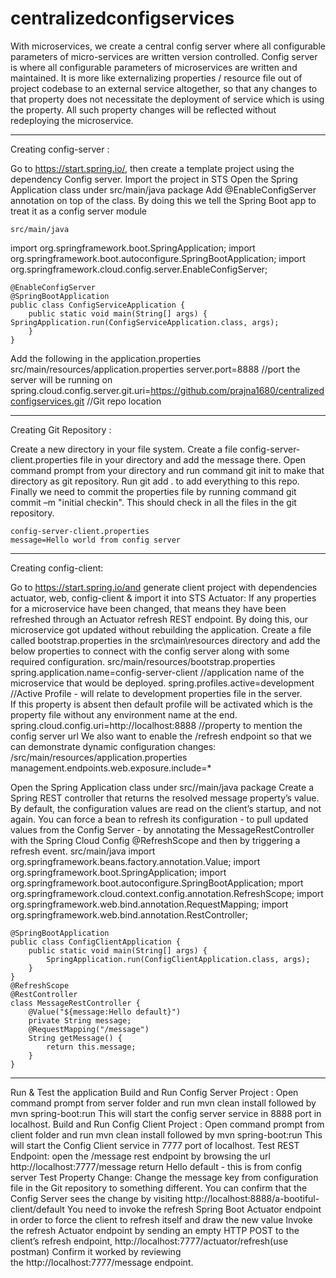 # centralizedconfigservices

With microservices, we create a central config server where all configurable parameters of micro-services are written version controlled. Config server is where all configurable parameters of microservices are written and maintained. It is more like externalizing properties / resource file out of project codebase to an external service altogether, so that any changes to that property does not necessitate the deployment of service which is using the property. All such property changes will be reflected without redeploying the microservice.

------------------------------------------------------------------------------------------------------------------------------
Creating config-server :

Go to https://start.spring.io/, then create a template project using the dependency Config server.
Import the project in STS 
Open the Spring Application class under src/main/java package 
Add @EnableConfigServer annotation on top of the class. By doing this we tell the Spring Boot app to treat it as a config server module	

	src/main/java

import org.springframework.boot.SpringApplication;
	import org.springframework.boot.autoconfigure.SpringBootApplication;
	import org.springframework.cloud.config.server.EnableConfigServer;
	
	@EnableConfigServer
	@SpringBootApplication
	public class ConfigServiceApplication {
	    public static void main(String[] args) {        							SpringApplication.run(ConfigServiceApplication.class, args);
	    }
	}

Add the following in the application.properties 
src/main/resources/application.properties
server.port=8888 //port the server will be running on
spring.cloud.config.server.git.uri=https://github.com/prajna1680/centralizedconfigservices.git //Git repo location 

-----------------------------------------------------------------------------------------------------------------------------------
Creating Git Repository :

Create a new directory in your file system.
Create a file config-server-client.properties file in your directory and add the message there.
Open command prompt from your directory and run command git init to make that directory as git repository.
Run git add . to add everything to this repo.
Finally we need to commit the properties file by running command git commit –m "initial checkin". This should check in all the files in the git repository.

	config-server-client.properties
	message=Hello world from config server

-----------------------------------------------------------------------------------------------------------------------------------
Creating config-client:

Go to https://start.spring.io/and generate client project with dependencies actuator, web, config-client & import it into STS
Actuator: If any properties for a microservice have been changed, that means they have been refreshed through an Actuator refresh REST endpoint. By doing this, our microservice got updated without rebuilding the application.
Create a file called bootstrap.properties in the src\main\resources directory and add the below properties to connect with the config server along with some required configuration.
src/main/resources/bootstrap.properties
spring.application.name=config-server-client //application name of the microservice that would be deployed.
	spring.profiles.active=development //Active Profile - will relate to development 	properties file in the server. If this property is absent then default profile will be 	activated which is the property file without any environment name at the end.
	spring.cloud.config.uri=http://localhost:8888 //property to mention the config server 	url
We also want to enable the /refresh endpoint so that we can demonstrate dynamic configuration changes:
 /src/main/resources/application.properties
management.endpoints.web.exposure.include=*

Open the Spring Application class under src//main/java package
Create a Spring REST controller that returns the resolved message property’s value. 
By default, the configuration values are read on the client’s startup, and not again. You can force a bean to refresh its configuration - to pull updated values from the Config Server - by annotating the MessageRestController with the Spring Cloud Config @RefreshScope and then by triggering a  refresh event. 
	src/main/java
	import org.springframework.beans.factory.annotation.Value;
	import org.springframework.boot.SpringApplication;
	import org.springframework.boot.autoconfigure.SpringBootApplication;
	mport org.springframework.cloud.context.config.annotation.RefreshScope;
	import org.springframework.web.bind.annotation.RequestMapping;
	import org.springframework.web.bind.annotation.RestController;
	
	@SpringBootApplication
	public class ConfigClientApplication {
	    public static void main(String[] args) {
	        SpringApplication.run(ConfigClientApplication.class, args);
	    }
	}
	@RefreshScope
	@RestController
	class MessageRestController {
	    @Value("${message:Hello default}")
	    private String message;
	    @RequestMapping("/message")
	    String getMessage() {
	        return this.message;
	    }
	}

----------------------------------------------------------------------------------------------------------------------------------
Run & Test the application
Build and Run Config Server Project :
Open command prompt from server folder and run mvn clean install followed by mvn spring-boot:run
This will start the config server service in 8888 port in localhost.
Build and Run Config Client Project :
Open command prompt from client folder and run mvn clean install followed by mvn spring-boot:run
This will start the Config Client service in 7777 port of localhost.
Test REST Endpoint:
open the /message rest endpoint by browsing the url http://localhost:7777/message
return Hello default - this is from config server
Test Property Change:
Change the message key from configuration file in the Git repository to something different.
You can confirm that the Config Server sees the change by visiting http://localhost:8888/a-bootiful-client/default
You need to invoke the refresh Spring Boot Actuator endpoint in order to force the client to refresh itself and draw the new value 
Invoke the refresh Actuator endpoint by sending an empty HTTP POST to the client’s refresh endpoint, http://localhost:7777/actuator/refresh(use postman)
 Confirm it worked by reviewing the http://localhost:7777/message endpoint.
